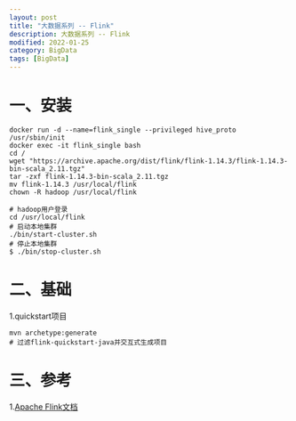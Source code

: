 ```yaml
---
layout: post
title: "大数据系列 -- Flink"
description: 大数据系列 -- Flink
modified: 2022-01-25
category: BigData
tags: [BigData]
---
```


# 一、安装

    docker run -d --name=flink_single --privileged hive_proto /usr/sbin/init
    docker exec -it flink_single bash
    cd /
    wget "https://archive.apache.org/dist/flink/flink-1.14.3/flink-1.14.3-bin-scala_2.11.tgz"
    tar -zxf flink-1.14.3-bin-scala_2.11.tgz
    mv flink-1.14.3 /usr/local/flink
    chown -R hadoop /usr/local/flink

    # hadoop用户登录
    cd /usr/local/flink
    # 启动本地集群
    ./bin/start-cluster.sh
    # 停止本地集群
    $ ./bin/stop-cluster.sh

# 二、基础

1.quickstart项目

    mvn archetype:generate
    # 过滤flink-quickstart-java并交互式生成项目

# 三、参考

1.[Apache Flink文档](https://nightlies.apache.org/flink/flink-docs-release-1.14/zh/)